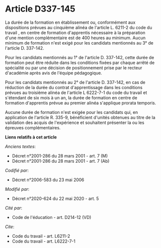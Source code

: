 # Article D337-145

La durée de la formation en établissement ou, conformément aux dispositions prévues au  cinquième alinéa de l'article L.
6211-2 du code du travail , en centre de formation d'apprentis nécessaire à la préparation d'une mention complémentaire est
de 400 heures au minimum. Aucun minimum de formation n'est exigé pour les candidats mentionnés au 3° de l'article D.
337-142. 

Pour les candidats mentionnés au 1° de l'article D. 337-142, cette durée de formation peut être réduite dans les conditions
fixées par chaque arrêté de spécialité ou par une décision de positionnement prise par le recteur d'académie après avis de
l'équipe pédagogique.

Pour les candidats mentionnés au 2° de l'article D. 337-142, en cas de réduction de la durée du contrat d'apprentissage dans
les conditions prévues au  troisième alinéa de l'article L 6222-7-1 du code du travail et s'étendant de six mois à un an, la
durée de formation en centre de formation d'apprentis prévue au premier alinéa s'applique prorata temporis.

Aucune durée de formation n'est exigée pour les candidats qui, en application de l'article R. 335-9, bénéficient d'unités
obtenues au titre de la validation des acquis de l'expérience et souhaitent présenter la ou les épreuves complémentaires.

**Liens relatifs à cet article**

_Anciens textes_:

  - Décret n°2001-286 du 28 mars 2001 - art. 7 (M)
  - Décret n°2001-286 du 28 mars 2001 - art. 7 (Ab)

_Codifié par_:

  - Décret n°2006-583 du 23 mai 2006

_Modifié par_:

  - Décret n°2020-624 du 22 mai 2020 - art. 5

_Cité par_:

  - Code de l'éducation - art. D214-12 (VD)

_Cite_:

  - Code du travail - art. L6211-2
  - Code du travail - art. L6222-7-1
